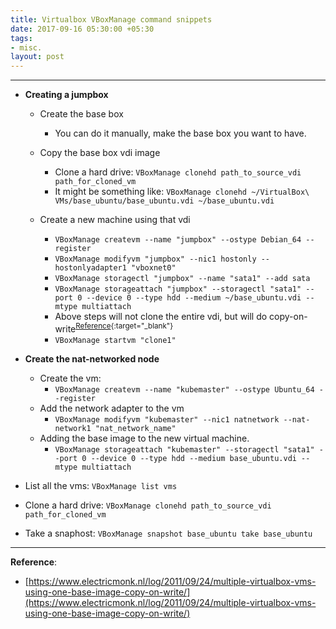 ```yaml
---
title: Virtualbox VBoxManage command snippets
date: 2017-09-16 05:30:00 +05:30
tags:
- misc.
layout: post
---
```


---


* **Creating a jumpbox**
    * Create the base box
        * You can do it manually, make the base box you want to have.
    * Copy the base box vdi image
        * Clone a hard drive: `VBoxManage clonehd path_to_source_vdi path_for_cloned_vm`
        * It might be something like: `VBoxManage clonehd ~/VirtualBox\ VMs/base_ubuntu/base_ubuntu.vdi ~/base_ubuntu.vdi`

    * Create a new machine using that vdi
        * `VBoxManage createvm --name "jumpbox" --ostype Debian_64 --register`
        * `VBoxManage modifyvm "jumpbox" --nic1 hostonly --hostonlyadapter1 "vboxnet0"`
        * `VBoxManage storagectl "jumpbox" --name "sata1" --add sata`
        * `VBoxManage storageattach "jumpbox" --storagectl "sata1" --port 0 --device 0 --type hdd --medium ~/base_ubuntu.vdi --mtype multiattach`
        * Above steps will not clone the entire vdi, but will do copy-on-write<sup>[Reference](https://www.electricmonk.nl/log/2011/09/24/multiple-virtualbox-vms-using-one-base-image-copy-on-write/){:target="_blank"}</sup>
        * `VBoxManage startvm "clone1"`

* **Create the nat-networked node**
    * Create the vm:
        * `VBoxManage createvm --name "kubemaster" --ostype Ubuntu_64 --register`
    * Add the network adapter to the vm
        * `VBoxManage modifyvm "kubemaster" --nic1 natnetwork --nat-network1 "nat_network_name"`
    * Adding the base image to the new virtual machine. 
        * `VBoxManage storageattach "kubemaster" --storagectl "sata1" --port 0 --device 0 --type hdd --medium base_ubuntu.vdi --mtype multiattach`



* List all the vms: `VBoxManage list vms`
* Clone a hard drive: `VBoxManage clonehd path_to_source_vdi path_for_cloned_vm`
* Take a snaphost: `VBoxManage snapshot base_ubuntu take base_ubuntu`


---
**Reference**:
* [https://www.electricmonk.nl/log/2011/09/24/multiple-virtualbox-vms-using-one-base-image-copy-on-write/](https://www.electricmonk.nl/log/2011/09/24/multiple-virtualbox-vms-using-one-base-image-copy-on-write/)

